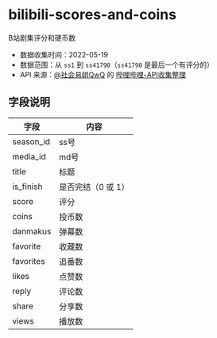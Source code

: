 # bilibili-scores-and-coins
B站剧集评分和硬币数  
* 数据收集时间：2022-05-19  
* 数据范围：从 `ss1` 到 `ss41790`（`ss41790` 是最后一个有评分的）
* API 来源：[@社会易姐QwQ](https://github.com/SocialSisterYi) 的 [哔哩哔哩-API收集整理](https://github.com/SocialSisterYi/bilibili-API-collect/blob/master/bangumi/info.md)
## 字段说明
|字段|内容|
|----|----|
|season_id|ss号|
|media_id|md号|
|title|标题|
|is_finish|是否完结（0 或 1）|
|score|评分|
|coins|投币数|
|danmakus|弹幕数|
|favorite|收藏数|
|favorites|追番数|
|likes|点赞数|
|reply|评论数|
|share|分享数|
|views|播放数|
